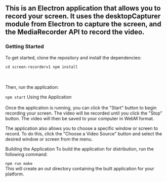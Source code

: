 <h2>This is an Electron application that allows you to record your screen. It uses the desktopCapturer module from Electron to capture the screen, and the MediaRecorder API to record the video.</h2>

<h3>Getting Started</h3>
To get started, clone the repository and install the dependencies:
<br/>

<code>cd screen-recorderv1
npm install</code>

<br/>
<br/>
Then, run the application:

<code>npm start</code>
Using the Application
<br/>
<br/>
Once the application is running, you can click the "Start" button to begin recording your screen. The video will be recorded until you click the "Stop" button. The video will then be saved to your computer in WebM format.

The application also allows you to choose a specific window or screen to record. To do this, click the "Choose a Video Source" button and select the desired window or screen from the menu.

Building the Application
To build the application for distribution, run the following command:

<code>npm run make</code>
<br/>
This will create an out directory containing the built application for your platform.
